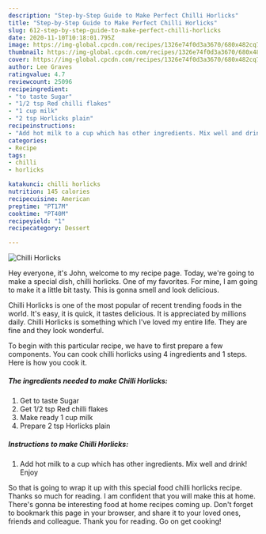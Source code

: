 ```yaml
---
description: "Step-by-Step Guide to Make Perfect Chilli Horlicks"
title: "Step-by-Step Guide to Make Perfect Chilli Horlicks"
slug: 612-step-by-step-guide-to-make-perfect-chilli-horlicks
date: 2020-11-10T10:18:01.795Z
image: https://img-global.cpcdn.com/recipes/1326e74f0d3a3670/680x482cq70/chilli-horlicks-recipe-main-photo.jpg
thumbnail: https://img-global.cpcdn.com/recipes/1326e74f0d3a3670/680x482cq70/chilli-horlicks-recipe-main-photo.jpg
cover: https://img-global.cpcdn.com/recipes/1326e74f0d3a3670/680x482cq70/chilli-horlicks-recipe-main-photo.jpg
author: Lee Graves
ratingvalue: 4.7
reviewcount: 25096
recipeingredient:
- "to taste Sugar"
- "1/2 tsp Red chilli flakes"
- "1 cup milk"
- "2 tsp Horlicks plain"
recipeinstructions:
- "Add hot milk to a cup which has other ingredients. Mix well and drink! Enjoy"
categories:
- Recipe
tags:
- chilli
- horlicks

katakunci: chilli horlicks 
nutrition: 145 calories
recipecuisine: American
preptime: "PT17M"
cooktime: "PT40M"
recipeyield: "1"
recipecategory: Dessert

---
```



![Chilli Horlicks](https://img-global.cpcdn.com/recipes/1326e74f0d3a3670/680x482cq70/chilli-horlicks-recipe-main-photo.jpg)

Hey everyone, it's John, welcome to my recipe page. Today, we're going to make a special dish, chilli horlicks. One of my favorites. For mine, I am going to make it a little bit tasty. This is gonna smell and look delicious.

Chilli Horlicks is one of the most popular of recent trending foods in the world. It's easy, it is quick, it tastes delicious. It is appreciated by millions daily. Chilli Horlicks is something which I've loved my entire life. They are fine and they look wonderful.




To begin with this particular recipe, we have to first prepare a few components. You can cook chilli horlicks using 4 ingredients and 1 steps. Here is how you cook it.

<!--inarticleads1-->

##### The ingredients needed to make Chilli Horlicks:

1. Get to taste Sugar
1. Get 1/2 tsp Red chilli flakes
1. Make ready 1 cup milk
1. Prepare 2 tsp Horlicks plain




<!--inarticleads2-->

##### Instructions to make Chilli Horlicks:

1. Add hot milk to a cup which has other ingredients. Mix well and drink! Enjoy




So that is going to wrap it up with this special food chilli horlicks recipe. Thanks so much for reading. I am confident that you will make this at home. There's gonna be interesting food at home recipes coming up. Don't forget to bookmark this page in your browser, and share it to your loved ones, friends and colleague. Thank you for reading. Go on get cooking!
